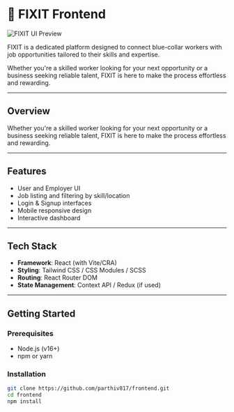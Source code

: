 # 🔧 FIXIT Frontend

![FIXIT UI Preview](.frontend/preview.png)

FIXIT is a dedicated platform designed to connect blue-collar workers with job opportunities tailored to their skills and expertise.

Whether you're a skilled worker looking for your next opportunity or a business seeking reliable talent, FIXIT is here to make the process effortless and rewarding.

---

## Overview

Whether you're a skilled worker looking for your next opportunity or a business seeking reliable talent, FIXIT is here to make the process effortless and rewarding.

---

##  Features

- User and Employer UI
- Job listing and filtering by skill/location
- Login & Signup interfaces
- Mobile responsive design
- Interactive dashboard

---

##  Tech Stack

- **Framework**: React (with Vite/CRA)
- **Styling**: Tailwind CSS / CSS Modules / SCSS
- **Routing**: React Router DOM
- **State Management**: Context API / Redux (if used)

---

##  Getting Started

### Prerequisites

- Node.js (v16+)
- npm or yarn


### Installation

```bash
git clone https://github.com/parthiv817/frontend.git
cd frontend
npm install





